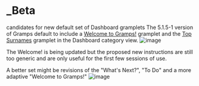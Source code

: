 # _Beta
 candidates for new default set of Dashboard gramplets
The 5.1.5-1 version of Gramps default to include a [Welcome to Gramps!](https://gramps-project.org/wiki/index.php/Gramps_5.1_Wiki_Manual_-_Gramplets#Welcome) gramplet and the [Top Surnames](https://gramps-project.org/wiki/index.php/Gramps_5.1_Wiki_Manual_-_Gramplets#Top_Surnames) gramplet in the Dashboard category view.
![image](https://user-images.githubusercontent.com/69127217/199575080-f32b024b-30d1-4327-a60b-8b9190660439.png)

The Welcome! is being updated but the proposed new instructions are still too generic and are only useful for the first few sessions of use.

A better set might be revisions of the "What's Next?", "To Do" and a more adaptive "Welcome to Gramps!"
![image](https://user-images.githubusercontent.com/69127217/199577268-d7f33faf-f564-4326-be9d-4bc3daa4da32.png)
